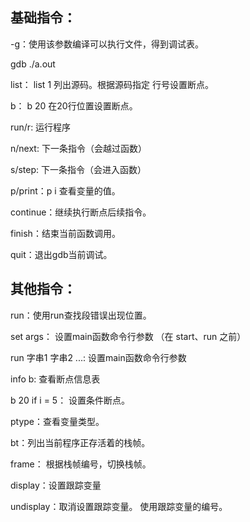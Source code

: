 ## 基础指令：

  -g：使用该参数编译可以执行文件，得到调试表。

  gdb ./a.out

  list： list 1 列出源码。根据源码指定 行号设置断点。

  b： b 20  在20行位置设置断点。

  run/r: 运行程序

  n/next: 下一条指令（会越过函数）

  s/step: 下一条指令（会进入函数）

  p/print：p i 查看变量的值。

  continue：继续执行断点后续指令。

  finish：结束当前函数调用。

  quit：退出gdb当前调试。

## 其他指令：

  run：使用run查找段错误出现位置。

  set args： 设置main函数命令行参数 （在 start、run 之前）

  run 字串1 字串2 ...: 设置main函数命令行参数

  info b: 查看断点信息表

  b 20 if i = 5：  设置条件断点。

  ptype：查看变量类型。

  bt：列出当前程序正存活着的栈帧。

  frame： 根据栈帧编号，切换栈帧。

  display：设置跟踪变量

  undisplay：取消设置跟踪变量。 使用跟踪变量的编号。